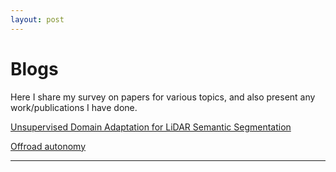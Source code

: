 ```yaml
---
layout: post
---
```


# Blogs

Here I share my survey on papers for various topics, and also present any work/publications I have done.

<a href="/blogs/DA">Unsupervised Domain Adaptation for LiDAR Semantic Segmentation</a>

<a href="/blogs/blogs">Offroad autonomy</a>

<!-- Analysis and thoughts on papers relevant to my research interests. -->

<!-- <a href="/blogs/blogs">LiDAR perception based representation learning</a>
<a href="/blogs/blogs">Multimodal Fusion for Autonomous Driving Perception</a>
<a href="/blogs/blogs">Offroad traversability and Vision based control</a>
<a href="/blogs/blogs">BEV based perception for Urban Autonomous Driving</a> -->
<!-- ## Autonomous Driving -->

<!-- 1. <a href="/blogs/blogs">Model-Based Imitation Learning for Urban Driving</a> -->

<!-- 1. <a href="/blogs/bev">BEV Perception</a> -->

<!-- 1. Waabi: Survey on Waabi's approach to Self-Driving
2. Tesla: Perception-based FSD
3. Wayve:
4. Aurora:
5. NVIDIA:
6. Argoverse:
7. Argo(CMU): -->

<!-- ## Offroad Autonomy -->
<!-- 1. Traversability Estimation
2.  -->

<!-- ## Integrating Learning and Control -->

<!-- ## Self Supervision -->

<!-- ## Imitation Learning -->
<!-- 1. Maximum Margin Planning
2. Max Ent IRL
3. Imitation Learning -->

<!-- ## Multi-task Vision for Autonomous Driving -->

---
<!-- <p style="font-size:11px">Page template forked from <a href="https://github.com/evanca/quick-portfolio">evanca</a></p> -->
<!-- Remove above link if you don't want to attibute -->


<!-- 1. <a href="/blogs/bev">BEV Perception</a> -->

<!-- 1. Waabi: Survey on Waabi's approach to Self-Driving
2. Tesla: Perception-based FSD
3. Wayve:
4. Aurora:
5. NVIDIA:
6. Argoverse:
7. Argo(CMU): -->

<!-- ## Offroad Autonomy -->
<!-- 1. Traversability Estimation
2.  -->

<!-- ## Integrating Learning and Control -->

<!-- ## Self Supervision -->

<!-- ## Imitation Learning -->
<!-- 1. Maximum Margin Planning
2. Max Ent IRL
3. Imitation Learning -->

<!-- ## Multi-task Vision for Autonomous Driving -->
